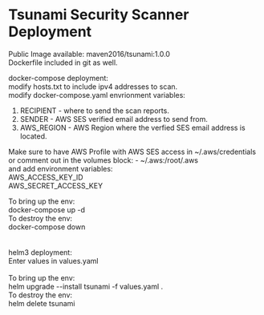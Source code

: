 # Tsunami Security Scanner Deployment

Public Image available: maven2016/tsunami:1.0.0 <br/>
Dockerfile included in git as well.<br/>

docker-compose deployment: <br/>
modify hosts.txt to include ipv4 addresses to scan. <br/>
modify docker-compose.yaml envrionment variables:
  1. RECIPIENT - where to send the scan reports. 
  2. SENDER - AWS SES verified email address to send from.
  3. AWS_REGION - AWS Region where the verfied SES email address is located. </br>

Make sure to have AWS Profile with AWS SES access in ~/.aws/credentials </br>
or comment out in the volumes block: - ~/.aws:/root/.aws </br>
and add environment variables: </br>
AWS_ACCESS_KEY_ID </br>
AWS_SECRET_ACCESS_KEY </br>

To bring up the env: <br>
docker-compose up -d </br>
To destroy the env: </br>
docker-compose down </br>
</br>
</br>
helm3 deployment:</br>
Enter values in values.yaml</br>
</br>
To bring up the env:</br>
helm upgrade --install tsunami -f values.yaml . </br>
To destroy the env:</br>
helm delete tsunami
